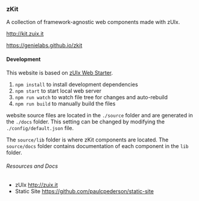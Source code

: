 ### zKit

A collection of framework-agnostic web components made with zUIx.

http://kit.zuix.it

https://genielabs.github.io/zkit


#### Development

This website is based on [zUIx Web Starter](https://github.com/genemars/zuix-web-starter).

1. `npm install` to install development dependencies
2. `npm start` to start local web server
3. `npm run watch` to watch file tree for changes and auto-rebuild
4. `npm run build` to manually build the files

website source files are located in the `./source` folder and are
generated in the `./docs` folder.
This setting can be changed by modifying the `./config/default.json` file.

The `source/lib` folder is where zKit components are located.
The `source/docs` folder contains documentation of each component in the `lib` folder.


###### Resources and Docs

- zUIx http://zuix.it
- Static Site https://github.com/paulcpederson/static-site
